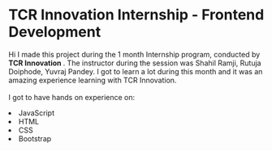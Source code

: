 # TCR Innovation Internship - Frontend Development
Hi I made this project during the 1 month Internship program, conducted by <b> TCR Innovation
</b>.
The instructor during the session was Shahil Ramji, Rutuja Doiphode, Yuvraj Pandey. I got to
learn a lot during this month and it was an amazing experience learning with TCR Innovation.
<br><br>
I got to have hands on experience on:
<li>JavaScript
<li>HTML
<li>CSS
<li>Bootstrap
